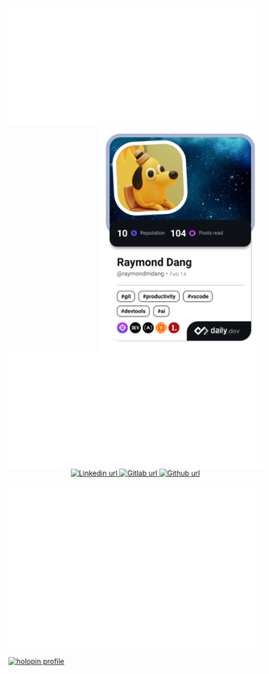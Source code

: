 <div>
  <img src="https://raw.githubusercontent.com/raymondmdang/raymondmdang/metrics/stats.svg" alt="Stats"/>
  <a href="https://app.daily.dev/raymondmdang">
    <img src="https://raw.githubusercontent.com/raymondmdang/raymondmdang/devcard/devcard.png" width="325" alt="Devcard" align="right"/>
  </a>
  </div>
  <img src="https://raw.githubusercontent.com/raymondmdang/raymondmdang/metrics/calendar.svg" alt="Calendar"/>
  <div id="badges" align="center">
    <a href="https://linkedin.com/in/raymondmdang">
      <img src="https://img.shields.io/badge/LinkedIn-blue?style=for-the-badge&logo=linkedin&logoColor=white" alt="Linkedin url"/>
    </a>
    <a href="https://gitlab.com/raymondmdang">
      <img src="https://img.shields.io/badge/Gitlab-orange?style=for-the-badge&logo=gitlab&logoColor=white" alt="Gitlab url"/>
    </a>
    <a href="https://github.com/raymondmdang">
      <img src="https://komarev.com/ghpvc/?username=raymondmdang&style=for-the-badge" alt="Github url">
    </a>
  </div>
  <br/>
  <div align="center">
    <img src="https://raw.githubusercontent.com/raymondmdang/raymondmdang/metrics/languages.svg" alt="Languages" align="center"/>
  </div>
  <div align="center">
    <img src="https://raw.githubusercontent.com/raymondmdang/raymondmdang/metrics/topics.svg" alt="Topics"/>
  </div>
</div>

[![holopin profile](https://holopin.me/raymondmdang)](https://holopin.io/@raymondmdang)

